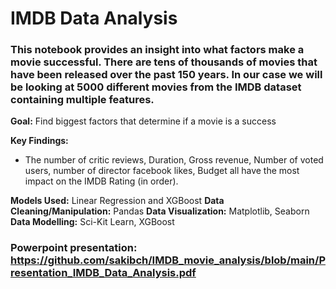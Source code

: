 # IMDB Data Analysis

### This notebook provides an insight into what factors make a movie successful. There are tens of thousands of movies that have been released over the past 150 years. In our case we will be looking at 5000 different movies from the IMDB dataset containing multiple features.

**Goal:** Find biggest factors that determine if a movie is a success

**Key Findings:**
- The number of critic reviews, Duration, Gross revenue, Number of voted users, number of director facebook likes, Budget all have the most impact on the IMDB Rating (in order).

**Models Used:** Linear Regression and XGBoost
**Data Cleaning/Manipulation:** Pandas
**Data Visualization:** Matplotlib, Seaborn
**Data Modelling:** Sci-Kit Learn, XGBoost

### Powerpoint presentation: https://github.com/sakibch/IMDB_movie_analysis/blob/main/Presentation_IMDB_Data_Analysis.pdf
